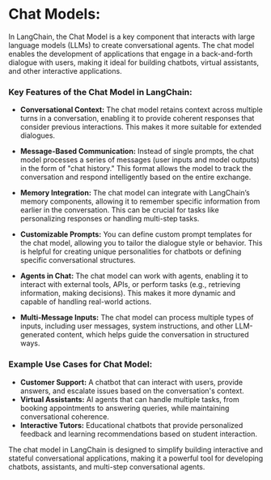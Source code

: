 # **Chat Models:**

In LangChain, the Chat Model is a key component that interacts with large language models (LLMs) to create conversational agents. The chat model enables the development
of applications that engage in a back-and-forth dialogue with users, making it ideal for building chatbots, virtual assistants, and other interactive applications.

### **Key Features of the Chat Model in LangChain:**

- **Conversational Context:** The chat model retains context across multiple turns in a conversation, enabling it to provide coherent responses that consider previous interactions. This makes it more suitable for extended dialogues.

- **Message-Based Communication:** Instead of single prompts, the chat model processes a series of messages (user inputs and model outputs) in the form of "chat history." This format allows the model to track the conversation and respond intelligently based on the entire exchange.

- **Memory Integration:** The chat model can integrate with LangChain’s memory components, allowing it to remember specific information from earlier in the conversation. This can be crucial for tasks like personalizing responses or handling multi-step tasks.

- **Customizable Prompts:** You can define custom prompt templates for the chat model, allowing you to tailor the dialogue style or behavior. This is helpful for creating unique personalities for chatbots or defining specific conversational structures.

- **Agents in Chat:** The chat model can work with agents, enabling it to interact with external tools, APIs, or perform tasks (e.g., retrieving information, making decisions). This makes it more dynamic and capable of handling real-world actions.

- **Multi-Message Inputs:** The chat model can process multiple types of inputs, including user messages, system instructions, and other LLM-generated content, which helps guide the conversation in structured ways.

### **Example Use Cases for Chat Model:**

- **Customer Support:** A chatbot that can interact with users, provide answers, and escalate issues based on the conversation's context.
- **Virtual Assistants:** AI agents that can handle multiple tasks, from booking appointments to answering queries, while maintaining conversational coherence.
- **Interactive Tutors:** Educational chatbots that provide personalized feedback and learning recommendations based on student interaction.

The chat model in LangChain is designed to simplify building interactive and stateful conversational applications, making it a powerful tool for developing chatbots, assistants, and multi-step conversational agents.
